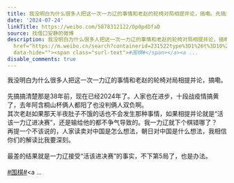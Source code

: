 ```yaml
---
title: 我没明白为什么很多人把这一次一力辽的事情和老赵的轮椅对局相提并论，搞嘞。先搞搞清楚那是38年前，现在已经2024年了。人家也在进步，十段战疫情搞黄了，去年阿...
date: '2024-07-24'
linkTitle: https://weibo.com/5878312122/Op0pdDfaD
source: 找借口安静的微博
description: 我没明白为什么很多人把这一次一力辽的事情和老赵的轮椅对局相提并论，搞嘞。<br><br>先搞搞清楚那是38年前，现在已经2024年了。人家也在进步，十段战疫情搞黄了，去年阿含桐山杯俩人都阳了也没判俩人双负啊。<br>其次老赵如果那天半夜肚子不饿的话也不会发生那种事情，如果相提并论就是“活该一力辽进决赛”，还是输给他的都不争气导致的。我一力辽就下个棋错哪了？<br>再提一个不该说的，人家读卖对中国是怎么想法，朝日对中国是什么想法，我相信你们的解读比我要深刻。<br><br>最差的结果就是一力辽接受“活该进决赛”的事实，不下第5局了，也是办法。<br><br><a
  href="https://m.weibo.cn/search?containerid=231522type%3D1%26t%3D10%26q%3D%23%E5%9B%B4%E6%A3%8B%23&amp;isnewpage=1"
  data-hide=""><span class="surl-text">#围棋#</span></a><a ...
disable_comments: true
---
```

我没明白为什么很多人把这一次一力辽的事情和老赵的轮椅对局相提并论，搞嘞。<br><br>先搞搞清楚那是38年前，现在已经2024年了。人家也在进步，十段战疫情搞黄了，去年阿含桐山杯俩人都阳了也没判俩人双负啊。<br>其次老赵如果那天半夜肚子不饿的话也不会发生那种事情，如果相提并论就是“活该一力辽进决赛”，还是输给他的都不争气导致的。我一力辽就下个棋错哪了？<br>再提一个不该说的，人家读卖对中国是怎么想法，朝日对中国是什么想法，我相信你们的解读比我要深刻。<br><br>最差的结果就是一力辽接受“活该进决赛”的事实，不下第5局了，也是办法。<br><br><a href="https://m.weibo.cn/search?containerid=231522type%3D1%26t%3D10%26q%3D%23%E5%9B%B4%E6%A3%8B%23&amp;isnewpage=1" data-hide=""><span class="surl-text">#围棋#</span></a><a ...